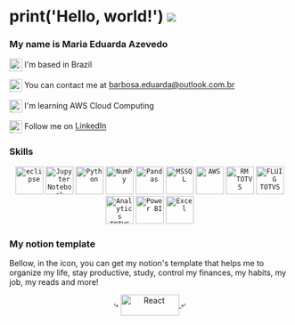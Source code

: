 print('Hello, world!') ![](https://user-images.githubusercontent.com/18350557/176309783-0785949b-9127-417c-8b55-ab5a4333674e.gif)
====================================================================================================================================

### My name is Maria Eduarda Azevedo

<p align="left">
  <a target="_blank" rel="noreferrer"><img src="https://img.icons8.com/ios/250/000000/home.png" width="23" height="23" alt="world" align="center" />  I'm based in Brazil </a>
  
  <a target="_blank" rel="noreferrer"><img src="https://img.icons8.com/ios/250/000000/inbox.png" width="23" height="23" alt="email" align="center" /> You can contact me at [barbosa.eduarda@outlook.com.br](mailto:barbosa.eduarda@outlook.com.br) </a>
  
  <a target="_blank" rel="noreferrer"><img src="https://img.icons8.com/ios/250/000000/brain.png" width="23" height="23" alt="brain" align="center" /> I'm learning AWS Cloud Computing</a>
  
  <a target="_blank" rel="noreferrer"><img src="https://img.icons8.com/ios/250/000000/linkedin.png" width="23" height="23" alt="In" align="center" /> Follow me on <a href="https://www.linkedin.com/in/barbosa-eduarda/"> LinkedIn </a></a>

  <h3>Skills</h3> 
  <div align="center">
	<code><img width="50" src="https://user-images.githubusercontent.com/25181517/192108892-6e9b5cdf-4e35-4a70-ad9a-801a93a07c1c.png" alt="eclipse" title="eclipse"/></code>
	<code><img width="50" src="https://user-images.githubusercontent.com/25181517/183914128-3fc88b4a-4ac1-40e6-9443-9a30182379b7.png" alt="Jupyter Notebook" title="Jupyter Notebook"/></code>
	<code><img width="50" src="https://user-images.githubusercontent.com/25181517/183423507-c056a6f9-1ba8-4312-a350-19bcbc5a8697.png" alt="Python" title="Python"/></code>
	<code><img width="50" src="https://github.com/marwin1991/profile-technology-icons/assets/76012086/4ec200c2-acdf-4c42-b419-cd49cba3d09f" alt="NumPy" title="NumPy"/></code>
	<code><img width="50" src="https://github.com/marwin1991/profile-technology-icons/assets/76012086/24b02d77-2f28-43c7-b5d6-e15e3395851b" alt="Pandas" title="Pandas"/></code>
	<code><img width="50" src="https://github.com/marwin1991/profile-technology-icons/assets/19180175/3b371807-db7c-45b4-8720-c0cfc901680a" alt="MSSQL" title="MSSQL"/></code>
	<code><img width="50" src="https://user-images.githubusercontent.com/25181517/183896132-54262f2e-6d98-41e3-8888-e40ab5a17326.png" alt="AWS" title="AWS"/></code>
  <code><img width="50" src="https://encrypted-tbn0.gstatic.com/images?q=tbn:ANd9GcSVEDw-hoHx1YhV8Aswvkftm3VqS8k8qIXXWQ&s" alt="RM TOTVS" title="RM TOTVS"/></code>
  <code><img width="50" src="https://cdn6.aptoide.com/imgs/d/0/f/d0fd60234c85f2384f4c7e54f6df656f_icon.png" alt="FLUIG TOTVS" title="FLUIG TOTVS"/></code>
  <code><img width="50" src="https://is2-ssl.mzstatic.com/image/thumb/Purple124/v4/ce/11/2a/ce112a38-4964-01b1-a939-767d51bd1e76/AppIcon-0-0-1x_U007emarketing-0-0-0-10-0-0-sRGB-0-0-0-GLES2_U002c0-512MB-85-220-0-0.png/512x512bb.jpg" alt="Analytics TOTVS" title="Analytics TOTVS"/></code>  
  <code><img width="50" src="https://upload.wikimedia.org/wikipedia/commons/thumb/c/cf/New_Power_BI_Logo.svg/1200px-New_Power_BI_Logo.svg.png" alt="Power BI" title="Power BI"/></code>
  <code><img width="50" src="https://i.pinimg.com/736x/19/92/91/1992917f382f70752f1327c6f10e0a7a.jpg" alt="Excel" title="Excel"/></code>
</div>
<!--   <a  target="_blank" rel="noreferrer"><img src="https://raw.githubusercontent.com/danielcranney/readme-generator/main/public/icons/skills/python-colored.svg" width="23px" height="23px" alt="Python" title="Python" align="center" /></a>
  <a  target="_blank" rel="noreferrer"><img src="https://upload.wikimedia.org/wikipedia/commons/thumb/3/38/SQLite370.svg/1200px-SQLite370.svg.png" width="45px" height="26px" alt="SQLite" title="SQLite" align="center" /></a>
  <a  target="_blank" rel="noreferrer"><img src="https://upload.wikimedia.org/wikipedia/commons/thumb/9/93/Amazon_Web_Services_Logo.svg/1024px-Amazon_Web_Services_Logo.svg.png" width="25px" height="23px" alt="AWS" title="AWS" align="center"/></a> -->

  <h3>My notion template</h3> 

  <a> Bellow, in the icon, you can get my notion's template that helps me to organize my life, stay productive, study, control my finances, my habits, my job, my reads and more! </a>
  
  <p align="center">⤷ <a align="center" href="https://barbosa-eduarda.notion.site/Master-View-template-7eeacf823663425e92aeb50a4995df26?pvs=4" target="_blank" rel="noreferrer"> <img src="https://get.site/wp-content/uploads/2021/10/notion-logo.png" width="105px" height="38px" alt="React" title="notion template" align="center" /> <a align="center">⤶ </a> </a></p>
  
</p>
